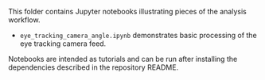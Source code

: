 This folder contains Jupyter notebooks illustrating pieces of the analysis workflow.

- `eye_tracking_camera_angle.ipynb` demonstrates basic processing of the eye tracking camera feed.

Notebooks are intended as tutorials and can be run after installing the dependencies described in the repository README.
